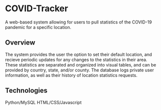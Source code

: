 # COVID-Tracker
A web-based system allowing for users to pull statistics of the COVID-19 pandemic for a specific location.

## Overview

The system provides the user the option to set their default location, and recieve periodic updates for any changes to the statistics in their area. These statistics are separated and organized into visual tables, and can be provided by country, state, and/or county. The database logs private user information, as well as their history of location statistics requests.

## Technologies
Python/MySQL
HTML/CSS/Javascript
